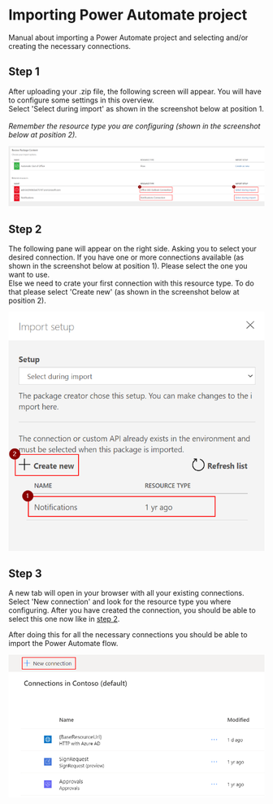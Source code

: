 # Importing Power Automate project
Manual about importing a Power Automate project and selecting and/or creating the necessary connections.

## Step 1
After uploading your .zip file, the following screen will appear.
You will have to configure some settings in this overview.<br/>
Select 'Select during import' as shown in the screenshot below at position 1.<br/>
<br/>
_Remember the resource type you are configuring (shown in the screenshot below at position 2)._

![](/files/Import-SelectConnections.png)

## Step 2
The following pane will appear on the right side. Asking you to select your desired connection.
If you have one or more connections available (as shown in the screenshot below at position 1). Please select the one you want to use.<br/>
Else we need to crate your first connection with this resource type. To do that please select 'Create new' (as shown in the screenshot below at position 2).

![](/files/Import-SelectConnectionAccount.png)

## Step 3
A new tab will open in your browser with all your existing connections.
Select 'New connection' and look for the resource type you where configuring.
After you have created the connection, you should be able to select this one now like in [step 2](/CreateConnectionsInImport.md#step-2).

After doing this for all the necessary connections you should be able to import the Power Automate flow.

![](/files/CreateNewConnection.png)

